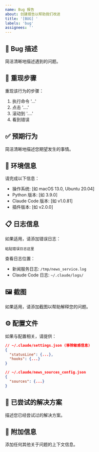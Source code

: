 ```yaml
---
name: Bug 报告
about: 创建报告以帮助我们改进
title: '[BUG] '
labels: 'bug'
assignees: ''
---
```


## 🐛 Bug 描述
简洁清晰地描述遇到的问题。

## 🔄 重现步骤
重现该行为的步骤：
1. 执行命令 '...'
2. 点击 '....'
3. 滚动到 '....'
4. 看到错误

## ✅ 预期行为
简洁清晰地描述您期望发生的事情。

## 📱 环境信息
请完成以下信息：
- 操作系统: [如 macOS 13.0, Ubuntu 20.04]
- Python 版本: [如 3.9.0]
- Claude Code 版本: [如 v1.0.81]
- 插件版本: [如 v2.0.0]

## 📋 日志信息
如果适用，请添加错误日志：

```
粘贴错误日志这里
```

查看日志位置：
- 新闻服务日志: `/tmp/news_service.log`
- Claude Code 日志: `~/.claude/logs/`

## 🖼️ 截图
如果适用，请添加截图以帮助解释您的问题。

## ⚙️ 配置文件
如果与配置相关，请提供：

```json
// ~/.claude/settings.json (移除敏感信息)
{
  "statusLine": {...},
  "hooks": {...}
}
```

```json
// ~/.claude/news_sources_config.json
{
  "sources": {...}
}
```

## 🔧 已尝试的解决方案
描述您已经尝试过的解决方案。

## 📝 附加信息
添加任何其他关于问题的上下文信息。